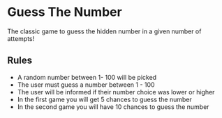 # Guess The Number

The classic game to guess the hidden number in a given number of attempts!

## Rules
- A random number between 1- 100 will be picked
- The user must guess a number between 1 - 100
- The user will be informed if their number choice was lower or higher
- In the first game you will get 5 chances to guess the number
- In the second game you will have 10 chances to guess the number



